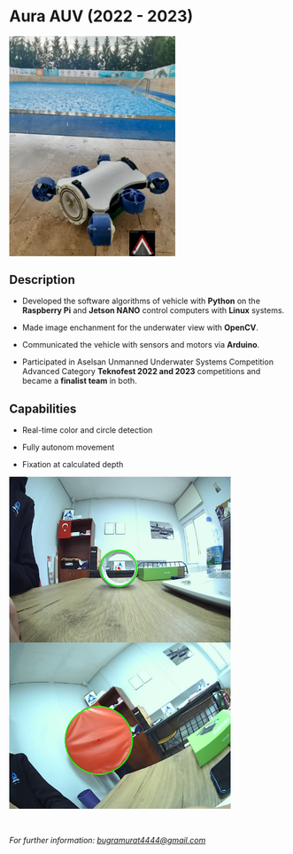 # Aura AUV (2022 - 2023)

<img align="center" alt="aura_auv_vehicle" src="/img/aura_auv_vehicle.jpg" width="300" />

## Description
- Developed the software algorithms of vehicle with **Python** on the **Raspberry Pi** and **Jetson NANO** control computers with **Linux** systems.

- Made image enchanment for the underwater view with **OpenCV**.

- Communicated the vehicle with sensors and motors via **Arduino**.

- Participated in Aselsan Unmanned Underwater Systems Competition Advanced Category **Teknofest 2022 and 2023** competitions and became a **finalist team** in both.

## Capabilities
- Real-time color and circle detection

- Fully autonom movement

- Fixation at calculated depth

<img align="center" alt="circle_detection" src="/img/circle_detection.png" width="400" />
<img align="center" alt="color_detection" src="/img/color_detection.png" width="400" />

<br></br>
*For further information: bugramurat4444@gmail.com*
